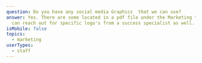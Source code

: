 ```yaml
---
question: Do you have any social media Graphics  that we can use?
answer: Yes. There are some located in a pdf file under the Marketing tab or you
  can reach out for specific logo's from a success specialist as well.
isMobile: false
topics:
  - marketing
userTypes:
  - staff
---
```

